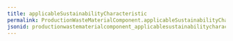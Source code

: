 ```yaml
---
title: applicableSustainabilityCharacteristic
permalink: ProductionWasteMaterialComponent.applicableSustainabilityCharacteristic.html
jsonid: productionwastematerialcomponent_applicablesustainabilitycharacteristic
---
```

